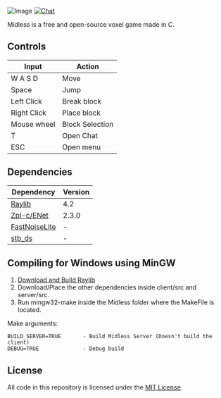 ![Image](https://i.imgur.com/4Ku3xak.png)
[![Chat](https://img.shields.io/discord/908871478576033832?label=%20chat%20on%20discord)](https://discord.gg/tZthSbpUcV)

Midless is a free and open-source voxel game made in C.

## Controls

| Input                        | Action                |
|-------------------------------|----------------------|
| W A S D             | Move                           |
| Space               | Jump                           |
| Left Click          | Break block                    |
| Right Click         | Place block                    |
| Mouse wheel         | Block Selection                |
| T                   | Open Chat                      |
| ESC                 | Open menu                      |

## Dependencies

| Dependency    | Version |
|---------------|---------|
| [Raylib](https://github.com/raysan5/raylib/)        | 4.2     |
| [Zpl-c/ENet](https://github.com/zpl-c/enet)    | 2.3.0   |
| [FastNoiseLite](https://github.com/Auburn/FastNoiseLite) | -       |
| [stb_ds](https://github.com/nothings/stb/blob/master/stb_ds.h) | -       |


## Compiling for Windows using MinGW

1. [Download and Build Raylib](https://github.com/raysan5/raylib/wiki/Working-on-Windows)
2. Download/Place the other dependencies inside client/src and server/src.
3. Run mingw32-make inside the Midless folder where the MakeFile is located. 

Make arguments:
```
BUILD_SERVER=TRUE       - Build Midless Server (Doesn't build the client)
DEBUG=TRUE              - Debug build
```


## License

All code in this repository is licensed under the [MIT License](https://github.com/Sirvoid/Midless/blob/main/LICENSE).